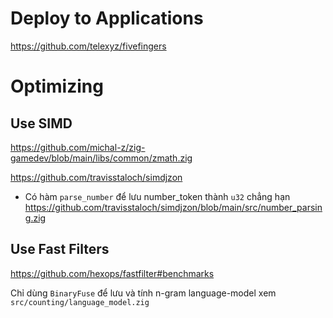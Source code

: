 # Deploy to Applications
https://github.com/telexyz/fivefingers


# Optimizing

## Use SIMD

https://github.com/michal-z/zig-gamedev/blob/main/libs/common/zmath.zig

https://github.com/travisstaloch/simdjzon

* Có hàm `parse_number` để lưu number_token thành `u32` chẳng hạn
  https://github.com/travisstaloch/simdjzon/blob/main/src/number_parsing.zig


## Use Fast Filters

https://github.com/hexops/fastfilter#benchmarks

Chỉ dùng `BinaryFuse` để lưu và tính n-gram language-model
xem `src/counting/language_model.zig`